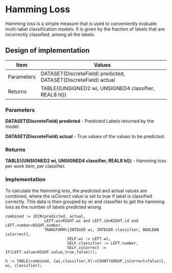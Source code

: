 # Hamming Loss
Hamming loss is a simple measure that is used to conveniently evaluate multi-label classification models. It is given by the fraction of labels that are incorrectly classified, among all the labels.
## Design of implementation
| Item | Values |
| --- | --- |
| Parameters | DATASET(DiscreteField) predicted, DATASET(DiscreteField) actual |
| Returns | TABLE({UNSIGNED2 wi, UNSIGNED4 classifier, REAL8 hl}) |
### Parameters
**DATASET(DiscreteField) predicted** - Predicted Labels returned by the model.

**DATASET(DiscreteField) actual** - True values of the values to be predicted.
### Returns
**TABLE({UNSIGNED2 wi, UNSIGNED4 classifier, REAL8 hl})** - Hamming loss per work item, per classifier.
### Implementation
To calculate the Hamming loss, the predicted and actual values are combined, where the *isCorrect* value is set to true if label is classified correctly. This data is then grouped by wi and classifier to get the hamming loss as the number of labels predicted wrong.

~~~
combined := JOIN(predicted, actual,
                 LEFT.wi=RIGHT.wi and LEFT.id=RIGHT.id and LEFT.number=RIGHT.number,
                 TRANSFORM({INTEGER wi, INTEGER classifier, BOOLEAN isCorrect},
                           SELF.wi := LEFT.wi,
                           SELF.classifier := LEFT.number,
                           SELF.isCorrect := IF(LEFT.value=RIGHT.value,true,false)));

h := TABLE(combined, {wi,classifier,hl:=COUNT(GROUP,isCorrect=false)}, wi, classifier);
~~~
